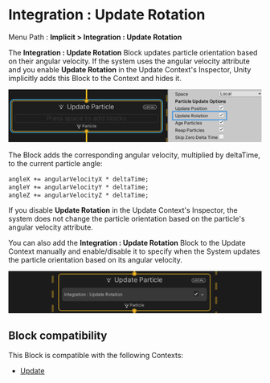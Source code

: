 # Integration : Update Rotation

Menu Path : **Implicit > Integration : Update Rotation**

The **Integration : Update Rotation** Block updates particle orientation based on their angular velocity. If the system uses the angular velocity attribute and you enable **Update Rotation** in the Update Context's Inspector, Unity implicitly adds this Block to the Context and hides it.

![Unity adds a Update Rotation Block when you enable Update Rotation in the Update Context's Inspector.](Images/Block-UpdateRotationInspector.png)

The Block adds the corresponding angular velocity, multiplied by deltaTime, to the current particle angle:

```
angleX += angularVelocityX * deltaTime;
angleY += angularVelocityY * deltaTime;
angleZ += angularVelocityZ * deltaTime;
```

If you disable **Update Rotation** in the Update Context's Inspector, the system does not change the particle orientation based on the particle's angular velocity attribute.

You can also add the **Integration : Update Rotation** Block to the Update Context manually and enable/disable it to specify when the System updates the particle orientation based on its angular velocity.

![Manually adding the Update Rotation Block lets you manually enable or disable it.](Images/Block-UpdateRotationBlockInContext.png)

## Block compatibility

This Block is compatible with the following Contexts:

- [Update](Context-Update.md)
